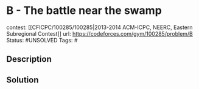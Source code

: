 # B - The battle near the swamp

contest: [[CFICPC/100285/100285|2013-2014 ACM-ICPC, NEERC, Eastern Subregional Contest]]
url: https://codeforces.com/gym/100285/problem/B
Status: #UNSOLVED
Tags: #

## Description

## Solution

